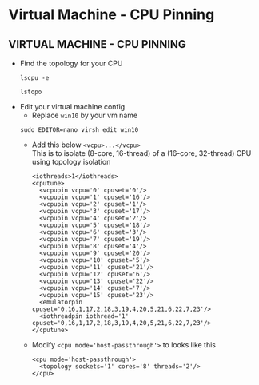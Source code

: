 # Virtual Machine - CPU Pinning
## VIRTUAL MACHINE - CPU PINNING
- Find the topology for your CPU
  ```
  lscpu -e
  ```
  ```
  lstopo
  ```
- Edit your virtual machine config
  - Replace `win10` by your vm name
  ```
  sudo EDITOR=nano virsh edit win10
  ```
  - Add this below `<vcpu>...</vcpu>`  
    This is to isolate (8-core, 16-thread) of a (16-core, 32-thread) CPU using topology isolation
    ```
    <iothreads>1</iothreads>
    <cputune>
      <vcpupin vcpu='0' cpuset='0'/>
      <vcpupin vcpu='1' cpuset='16'/>
      <vcpupin vcpu='2' cpuset='1'/>
      <vcpupin vcpu='3' cpuset='17'/>
      <vcpupin vcpu='4' cpuset='2'/>
      <vcpupin vcpu='5' cpuset='18'/>
      <vcpupin vcpu='6' cpuset='3'/>
      <vcpupin vcpu='7' cpuset='19'/>
      <vcpupin vcpu='8' cpuset='4'/>
      <vcpupin vcpu='9' cpuset='20'/>
      <vcpupin vcpu='10' cpuset='5'/>
      <vcpupin vcpu='11' cpuset='21'/>
      <vcpupin vcpu='12' cpuset='6'/>
      <vcpupin vcpu='13' cpuset='22'/>
      <vcpupin vcpu='14' cpuset='7'/>
      <vcpupin vcpu='15' cpuset='23'/>
      <emulatorpin cpuset='0,16,1,17,2,18,3,19,4,20,5,21,6,22,7,23'/>
      <iothreadpin iothread='1' cpuset='0,16,1,17,2,18,3,19,4,20,5,21,6,22,7,23'/>
    </cputune>
    ```
  - Modify `<cpu mode='host-passthrough'>` to looks like this
    ```
    <cpu mode='host-passthrough'>
      <topology sockets='1' cores='8' threads='2'/>
    </cpu>
    ```
